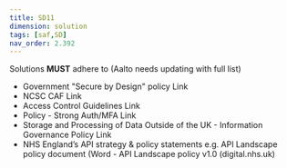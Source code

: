 ```yaml
---
title: SD11
dimension: solution
tags: [saf,SD]
nav_order: 2.392
---
```


Solutions **MUST** adhere to (Aalto needs updating with full list) 

- Government "Secure by Design" policy Link 
- NCSC CAF  Link 
- Access Control Guidelines Link 
- Policy - Strong Auth/MFA Link 
- Storage and Processing of Data Outside of the UK - Information Governance Policy Link 
- NHS England’s API strategy & policy statements e.g. API Landscape policy document (Word - API Landscape policy v1.0 (digital.nhs.uk) 